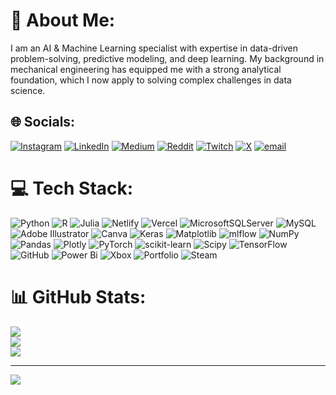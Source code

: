 # 💫 About Me:
I am an AI & Machine Learning specialist with expertise in data-driven problem-solving, predictive modeling, and deep learning. My background in mechanical engineering has equipped me with a strong analytical foundation, which I now apply to solving complex challenges in data science.


## 🌐 Socials:
[![Instagram](https://img.shields.io/badge/Instagram-%23E4405F.svg?logo=Instagram&logoColor=white)](https://instagram.com/siddhant_._srivastava) [![LinkedIn](https://img.shields.io/badge/LinkedIn-%230077B5.svg?logo=linkedin&logoColor=white)](https://linkedin.com/in/siddhant4499) [![Medium](https://img.shields.io/badge/Medium-12100E?logo=medium&logoColor=white)](https://medium.com/@@siddhantsrivastava004) [![Reddit](https://img.shields.io/badge/Reddit-%23FF4500.svg?logo=Reddit&logoColor=white)](https://reddit.com/user/u/Possible_Seesaw_3612) [![Twitch](https://img.shields.io/badge/Twitch-%239146FF.svg?logo=Twitch&logoColor=white)](https://twitch.tv/siddhanth_srivastava4499) [![X](https://img.shields.io/badge/X-black.svg?logo=X&logoColor=white)](https://x.com/@SiddhantAI) [![email](https://img.shields.io/badge/Email-D14836?logo=gmail&logoColor=white)](mailto:srivastavasiddhant95@gmail.com) 

# 💻 Tech Stack:
![Python](https://img.shields.io/badge/python-3670A0?style=for-the-badge&logo=python&logoColor=ffdd54) ![R](https://img.shields.io/badge/r-%23276DC3.svg?style=for-the-badge&logo=r&logoColor=white) ![Julia](https://img.shields.io/badge/-Julia-9558B2?style=for-the-badge&logo=julia&logoColor=white) ![Netlify](https://img.shields.io/badge/netlify-%23000000.svg?style=for-the-badge&logo=netlify&logoColor=#00C7B7) ![Vercel](https://img.shields.io/badge/vercel-%23000000.svg?style=for-the-badge&logo=vercel&logoColor=white) ![MicrosoftSQLServer](https://img.shields.io/badge/Microsoft%20SQL%20Server-CC2927?style=for-the-badge&logo=microsoft%20sql%20server&logoColor=white) ![MySQL](https://img.shields.io/badge/mysql-4479A1.svg?style=for-the-badge&logo=mysql&logoColor=white) ![Adobe Illustrator](https://img.shields.io/badge/adobe%20illustrator-%23FF9A00.svg?style=for-the-badge&logo=adobe%20illustrator&logoColor=white) ![Canva](https://img.shields.io/badge/Canva-%2300C4CC.svg?style=for-the-badge&logo=Canva&logoColor=white) ![Keras](https://img.shields.io/badge/Keras-%23D00000.svg?style=for-the-badge&logo=Keras&logoColor=white) ![Matplotlib](https://img.shields.io/badge/Matplotlib-%23ffffff.svg?style=for-the-badge&logo=Matplotlib&logoColor=black) ![mlflow](https://img.shields.io/badge/mlflow-%23d9ead3.svg?style=for-the-badge&logo=numpy&logoColor=blue) ![NumPy](https://img.shields.io/badge/numpy-%23013243.svg?style=for-the-badge&logo=numpy&logoColor=white) ![Pandas](https://img.shields.io/badge/pandas-%23150458.svg?style=for-the-badge&logo=pandas&logoColor=white) ![Plotly](https://img.shields.io/badge/Plotly-%233F4F75.svg?style=for-the-badge&logo=plotly&logoColor=white) ![PyTorch](https://img.shields.io/badge/PyTorch-%23EE4C2C.svg?style=for-the-badge&logo=PyTorch&logoColor=white) ![scikit-learn](https://img.shields.io/badge/scikit--learn-%23F7931E.svg?style=for-the-badge&logo=scikit-learn&logoColor=white) ![Scipy](https://img.shields.io/badge/SciPy-%230C55A5.svg?style=for-the-badge&logo=scipy&logoColor=%white) ![TensorFlow](https://img.shields.io/badge/TensorFlow-%23FF6F00.svg?style=for-the-badge&logo=TensorFlow&logoColor=white) ![GitHub](https://img.shields.io/badge/github-%23121011.svg?style=for-the-badge&logo=github&logoColor=white) ![Power Bi](https://img.shields.io/badge/power_bi-F2C811?style=for-the-badge&logo=powerbi&logoColor=black) ![Xbox](https://img.shields.io/badge/xbox-%23107C10.svg?style=for-the-badge&logo=xbox&logoColor=white) ![Portfolio](https://img.shields.io/badge/Portfolio-%23000000.svg?style=for-the-badge&logo=firefox&logoColor=#FF7139) ![Steam](https://img.shields.io/badge/steam-%23000000.svg?style=for-the-badge&logo=steam&logoColor=white)
# 📊 GitHub Stats:
![](https://github-readme-stats.vercel.app/api?username=siddhant4srivastava&theme=dark&hide_border=false&include_all_commits=false&count_private=false)<br/>
![](https://nirzak-streak-stats.vercel.app/?user=siddhant4srivastava&theme=dark&hide_border=false)<br/>
![](https://github-readme-stats.vercel.app/api/top-langs/?username=siddhant4srivastava&theme=dark&hide_border=false&include_all_commits=false&count_private=false&layout=compact)

---
[![](https://visitcount.itsvg.in/api?id=siddhant4srivastava&icon=2&color=13)](https://visitcount.itsvg.in)

<!-- Proudly created with GPRM ( https://gprm.itsvg.in ) -->
